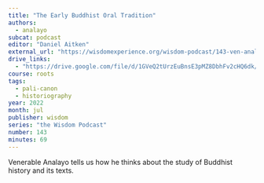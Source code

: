 ```yaml
---
title: "The Early Buddhist Oral Tradition"
authors:
  - analayo
subcat: podcast
editor: "Daniel Aitken"
external_url: "https://wisdomexperience.org/wisdom-podcast/143-ven-analayo/"
drive_links:
  - "https://drive.google.com/file/d/1GVeQ2tUrzEuBnsE3pMZ8DbhFv2cHQ6dk/view?usp=drivesdk"
course: roots
tags:
  - pali-canon
  - historiography
year: 2022
month: jul
publisher: wisdom
series: "the Wisdom Podcast"
number: 143
minutes: 69
---
```


Venerable Analayo tells us how he thinks about the study of Buddhist history and its texts.
